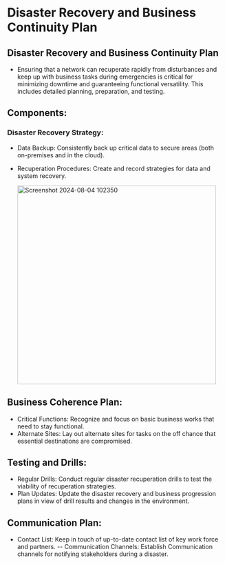 # Disaster Recovery and Business Continuity Plan
## Disaster Recovery and Business Continuity Plan
-  Ensuring that a network can recuperate rapidly from disturbances and keep up with business tasks during emergencies is critical for minimizing downtime and guaranteeing functional versatility. This includes detailed planning, preparation, and testing.

## Components:
### Disaster Recovery Strategy:
-  Data Backup: Consistently back up critical data to secure areas (both on-premises and in the cloud).
-  Recuperation Procedures: Create and record strategies for data and system recovery.
  
    <img width="461" alt="Screenshot 2024-08-04 102350" src="https://github.com/user-attachments/assets/18ab7247-c3b8-4098-abd3-045e8de586c2">


## Business Coherence Plan:
-  Critical Functions: Recognize and focus on basic business works that need to stay functional.
-  Alternate Sites: Lay out alternate sites for tasks on the off chance that essential destinations are compromised.

## Testing and Drills:
-  Regular Drills: Conduct regular disaster recuperation drills to test the viability of recuperation strategies.
-  Plan Updates: Update the disaster recovery and business progression plans in view of drill results and changes in the environment.

## Communication Plan:
-  Contact List: Keep in touch of up-to-date contact list of key work force and partners.
-- Communication Channels: Establish Communication channels for notifying stakeholders during a disaster.
 

